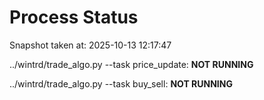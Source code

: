 # Process Status

Snapshot taken at: 2025-10-13 12:17:47

../wintrd/trade_algo.py --task price_update: **NOT RUNNING**

../wintrd/trade_algo.py --task buy_sell: **NOT RUNNING**

